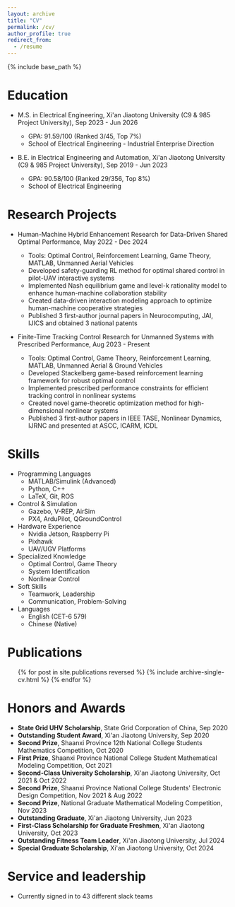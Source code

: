 ```yaml
---
layout: archive
title: "CV"
permalink: /cv/
author_profile: true
redirect_from:
  - /resume
---
```


{% include base_path %}

Education
======
* M.S. in Electrical Engineering, Xi'an Jiaotong University (C9 & 985 Project University), Sep 2023 - Jun 2026
  * GPA: 91.59/100 (Ranked 3/45, Top 7%)
  * School of Electrical Engineering - Industrial Enterprise Direction

* B.E. in Electrical Engineering and Automation, Xi'an Jiaotong University (C9 & 985 Project University), Sep 2019 - Jun 2023
  * GPA: 90.58/100 (Ranked 29/356, Top 8%)
  * School of Electrical Engineering

Research Projects
======
* Human-Machine Hybrid Enhancement Research for Data-Driven Shared Optimal Performance, May 2022 - Dec 2024
  * Tools: Optimal Control, Reinforcement Learning, Game Theory, MATLAB, Unmanned Aerial Vehicles
  * Developed safety-guarding RL method for optimal shared control in pilot-UAV interactive systems
  * Implemented Nash equilibrium game and level-k rationality model to enhance human-machine collaboration stability
  * Created data-driven interaction modeling approach to optimize human-machine cooperative strategies
  * Published 3 first-author journal papers in Neurocomputing, JAI, IJICS and obtained 3 national patents

* Finite-Time Tracking Control Research for Unmanned Systems with Prescribed Performance, Aug 2023 - Present
  * Tools: Optimal Control, Game Theory, Reinforcement Learning, MATLAB, Unmanned Aerial & Ground Vehicles
  * Developed Stackelberg game-based reinforcement learning framework for robust optimal control
  * Implemented prescribed performance constraints for efficient tracking control in nonlinear systems
  * Created novel game-theoretic optimization method for high-dimensional nonlinear systems
  * Published 3 first-author papers in IEEE TASE, Nonlinear Dynamics, IJRNC and presented at ASCC, ICARM, ICDL

Skills
======
* Programming Languages
  * MATLAB/Simulink (Advanced)
  * Python, C++
  * LaTeX, Git, ROS
* Control & Simulation
  * Gazebo, V-REP, AirSim
  * PX4, ArduPilot, QGroundControl
* Hardware Experience
  * Nvidia Jetson, Raspberry Pi
  * Pixhawk
  * UAV/UGV Platforms
* Specialized Knowledge
  * Optimal Control, Game Theory
  * System Identification
  * Nonlinear Control
* Soft Skills
  * Teamwork, Leadership
  * Communication, Problem-Solving
* Languages
  * English (CET-6 579)
  * Chinese (Native)

Publications
======
  <ul>{% for post in site.publications reversed %}
    {% include archive-single-cv.html %}
  {% endfor %}</ul>
  
<!-- Talks
======
  <ul>{% for post in site.talks reversed %}
    {% include archive-single-talk-cv.html  %}
  {% endfor %}</ul>
  
Teaching
======
  <ul>{% for post in site.teaching reversed %}
    {% include archive-single-cv.html %}
  {% endfor %}</ul> -->


  Honors and Awards
  ======
  * **State Grid UHV Scholarship**, State Grid Corporation of China, Sep 2020
  * **Outstanding Student Award**, Xi'an Jiaotong University, Sep 2020
  * **Second Prize**, Shaanxi Province 12th National College Students Mathematics Competition, Oct 2020
  * **First Prize**, Shaanxi Province National College Student Mathematical Modeling Competition, Oct 2021
  * **Second-Class University Scholarship**, Xi'an Jiaotong University, Oct 2021 & Oct 2022
  * **Second Prize**, Shaanxi Province National College Students' Electronic Design Competition, Nov 2021 & Aug 2022
  * **Second Prize**, National Graduate Mathematical Modeling Competition, Nov 2023
  * **Outstanding Graduate**, Xi'an Jiaotong University, Jun 2023
  * **First-Class Scholarship for Graduate Freshmen**, Xi'an Jiaotong University, Oct 2023
  * **Outstanding Fitness Team Leader**, Xi'an Jiaotong University, Jul 2024
  * **Special Graduate Scholarship**, Xi'an Jiaotong University, Oct 2024

Service and leadership
======
* Currently signed in to 43 different slack teams
